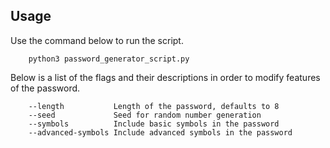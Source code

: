 ## Usage 
Use the command below to run the script.
```
    python3 password_generator_script.py
```
Below is a list of the flags and their descriptions in order to modify features of the password.
```
    --length           Length of the password, defaults to 8
    --seed             Seed for random number generation
    --symbols          Include basic symbols in the password
    --advanced-symbols Include advanced symbols in the password
```
